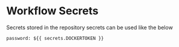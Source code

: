 # Workflow Secrets

Secrets stored in the repository secrets can be used like the below
```
password: ${{ secrets.DOCKERTOKEN }}
```